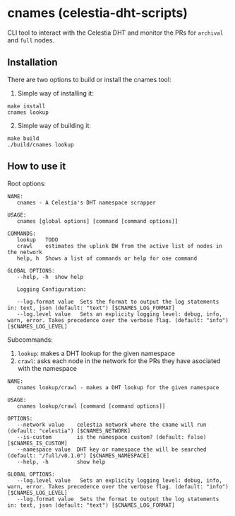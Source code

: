 # cnames (celestia-dht-scripts)
CLI tool to interact with the Celestia DHT and monitor the PRs for `archival` and `full` nodes.

## Installation
There are two options to build or install the cnames tool:

1. Simple way of installing it:
```
make install
cnames lookup
```


2. Simple way of building it:
```
make build
./build/cnames lookup
```

## How to use it

Root options:
```
NAME:
   cnames - A Celestia's DHT namespace scrapper

USAGE:
   cnames [global options] [command [command options]]

COMMANDS:
   lookup   TODO
   crawl    estimates the uplink BW from the active list of nodes in the network
   help, h  Shows a list of commands or help for one command

GLOBAL OPTIONS:
   --help, -h  show help

   Logging Configuration:

   --log.format value  Sets the format to output the log statements in: text, json (default: "text") [$CNAMES_LOG_FORMAT]
   --log.level value   Sets an explicity logging level: debug, info, warn, error. Takes precedence over the verbose flag. (default: "info") [$CNAMES_LOG_LEVEL]
```

Subcommands:
1. `lookup`: makes a DHT lookup for the given namespace
2. `crawl`: asks each node in the network for the PRs they have asociated with the namespace

```
NAME:
   cnames lookup/crawl - makes a DHT lookup for the given namespace

USAGE:
   cnames lookup/crawl [command [command options]]

OPTIONS:
   --network value    celestia network where the cname will run (default: "celestia") [$CNAMES_NETWORK]
   --is-custom        is the namespace custom? (default: false) [$CNAMES_IS_CUSTOM]
   --namespace value  DHT key or namespace the will be searched (default: "/full/v0.1.0") [$CNAMES_NAMESPACE]
   --help, -h         show help

GLOBAL OPTIONS:
   --log.level value   Sets an explicity logging level: debug, info, warn, error. Takes precedence over the verbose flag. (default: "info") [$CNAMES_LOG_LEVEL]
   --log.format value  Sets the format to output the log statements in: text, json (default: "text") [$CNAMES_LOG_FORMAT]
```



